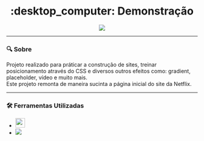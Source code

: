<h1 align="center"> :desktop_computer: Demonstração </h1>

<div  align= "center">
<img src="demo.gif">
</div>

***
### :mag: Sobre <br>
Projeto realizado para práticar a construção de sites, treinar posicionamento através do CSS e diversos outros efeitos como: gradient, placeholder, vídeo e muito mais. <br>
Este projeto remonta de maneira sucinta a página inicial do site da Netflix. <br>

***
### :hammer_and_wrench: Ferramentas Utilizadas <br>
- <code><img height="25" src="https://img.shields.io/badge/HTML5-E34F26?style=for-the-badge&logo=html5&logoColor=white"></code>
- <code><img heigth="30" src="https://img.shields.io/badge/CSS3-1572B6?style=for-the-badge&logo=css3&logoColor=white"></code>
